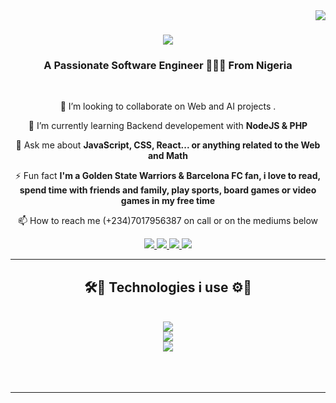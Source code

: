 <img align="right" src="https://visitor-badge.laobi.icu/badge?page_id=realkendo.realkendo" />

<h1 align="center">
    <img src="https://readme-typing-svg.herokuapp.com/?font=Righteous&size=35&center=true&vCenter=true&width=500&height=70&duration=4000&lines=Hello+World!+👋;+I'm+k3nd0+👨🏿‍💻;" />
</h1>

<h3 align="center">A Passionate Software Engineer 👨🏿‍💻 From Nigeria</h3>

<br/>

<div align="center">
 
 🔭 I’m looking to collaborate on Web and AI projects .
 
 🌱 I’m currently learning Backend developement with **NodeJS & PHP**

💬 Ask me about **JavaScript, CSS, React... or anything related to the Web and Math**

⚡ Fun fact **I'm a Golden State Warriors & Barcelona FC fan, i love to read, spend time with friends and family, play sports, board games or video games in my free time**
 
📫 How to reach me (+234)7017956387 on call or on the mediums below

 </div>
 
<div align="center"> 
  <a href="mailto:kennethistifanus1@gmail.com">
    <img src="https://img.shields.io/badge/Gmail-333333?style=for-the-badge&logo=gmail&logoColor=red" />
  </a>
  <a href="https://linkedin.com/in/kenneth-istifanus-aa9a361a1" target="https://www.linkedin.com/in/kenneth-istifanus-aa9a361a1/">
    <img src="https://img.shields.io/badge/LinkedIn-0077B5?style=for-the-badge&logo=linkedin&logoColor=blue" target="_blank" />
  </a>
  <a href="https://.github.io/realkendo" target="https://github.com/realkendo">
     <img src="https://img.shields.io/badge/Portfolio-FF5722?style=for-the-badge&logo=todoist&logoColor=white" target="_blank" /> <!-- sqlite, safari, google-chrome are other good icon options -->
  </a>
  <a href="https://wa.me/2347017956387" target="https://github.com/realkendo">
     <img src="https://img.shields.io/badge/WhatsApp-22FF22?style=for-the-badge&logo=todoist&logoColor=green" target="_blank" /> <!-- sqlite, safari, google-chrome are other good icon options -->
  </a>
</div>

 <hr/>
 
<h2 align="center">🛠️🔩 Technologies i use ⚙️🔨</h2>
<br/>
<div align="center">
    <img src="https://skillicons.dev/icons?i=html,css,javascript,bootstrap,tailwind,react,figma" /><br>
    <img src="https://skillicons.dev/icons?i=nodejs,express,typescript,mongodb,nextjs,git,github" /><br>
    <img src="https://skillicons.dev/icons?i=wordpress,vscode,firebase,mysql,python,sklearn,flask" />

</div>  

<br/>
<!-- 
<h2 align="center">⚡ Stats ⚡</h2>
<br>
<div align=center>
  <img width=390 src="https://github-readme-streak-stats-salesp07.vercel.app/?user=salesp07&count_private=true&theme=react&border_radius=10" alt="streak stats"/>
  <img width=390 src="https://github-readme-stats-salesp07.vercel.app/api?username=salesp07&count_private=true&show_icons=true&theme=react&rank_icon=github&border_radius=10" alt="readme stats" />
  <br/>
  <img width=325 align="center" src="https://github-readme-stats-salesp07.vercel.app/api/top-langs/?username=salesp07&hide=HTML&langs_count=8&layout=compact&theme=react&border_radius=10&size_weight=0.5&count_weight=0.5&exclude_repo=github-readme-stats" alt="top langs" />
</div>
 -->
<br/><br/>

<hr/>

<br/>



<!---
realkendo/realkendo is a ✨ special ✨ repository because its `README.md` (this file) appears on your GitHub profile.
You can click the Preview link to take a look at your changes.
--->
